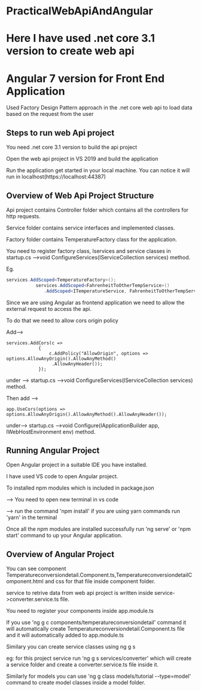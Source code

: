 # PracticalWebApiAndAngular
# Here I have used .net core 3.1 version to create web api
# Angular 7 version for Front End Application
Used Factory Design Pattern approach in the .net core web api to load data based on the request from the user

Steps to run web Api project
-----------------------------
You need .net core 3.1 version to build the api project

Open the web api project in VS 2019 and build the application

Run the application get started in your local machine. You can notice it will run in localhost(https://localhost:44387)

Overview of Web Api Project Structure
-----------------------------
Api project contains Controller folder which contains all the controllers for http requests.

Service folder contains service interfaces and implemented classes.

Factory folder contains TemperatureFactory class for the application.

You need to register factory class, Iservices and service classes in startup.cs -->void ConfigureServices(IServiceCollection services) method.

Eg.

 ```C#
services.AddScoped<TemperatureFactory>();
            services.AddScoped<FahrenheitToOtherTempService>()
               .AddScoped<ITemperatureService, FahrenheitToOtherTempService>(s => s.GetService<FahrenheitToOtherTempService>());
 ```
            
Since we are using Angular as frontend application we need to allow the external request to access the api.

To do that we need to allow cors origin policy

Add--> 
```
services.AddCors(c =>
            {
                c.AddPolicy("AllowOrigin", options => options.AllowAnyOrigin().AllowAnyMethod()
                 .AllowAnyHeader());
            });
  ```
  under --> startup.cs -->void ConfigureServices(IServiceCollection services) method.
  
  Then add --> 
  ```
  app.UseCors(options => options.AllowAnyOrigin().AllowAnyMethod().AllowAnyHeader());
  ```
  under--> startup.cs -->void Configure(IApplicationBuilder app, IWebHostEnvironment env) method.
  
  Running Angular Project
  ---------------------------
  Open Angular project in a suitable IDE you have installed.
  
  I have used VS code to open Angular project.
  
  To installed npm modules which is included in package.json
  
  --> You need to open new terminal in vs code
  
  --> run the command 'npm install' if you are using yarn commands run 'yarn' in the terminal
  
 Once all the npm modules are installed successfully run 'ng serve' or 'npm start' command to up your Angular application.
 
  Overview of Angular Project
  ---------------------------
  You can see component Temperatureconversiondetail.Component.ts,TemperatureconversiondetailComponent.html and css for that file inside component folder.
  
  service to retrive data from web api project is written inside service->converter.service.ts file.
  
  You need to register your components inside app.module.ts
  
   If you use 'ng g c components/temperatureconversiondetail' command it will automatically create Temperatureconversiondetail.Component.ts file and it will              automatically added to app.module.ts
   
   Similary you can create service classes using ng g s <serviceName>
            
  eg: for this project service run 'ng g s services/converter' which will create a service folder and create a converter.service.ts file inside it.
  
  Similarly for models you can use 'ng g class models/tutorial --type=model' command to create model classes inside a model folder.
  
  
  


